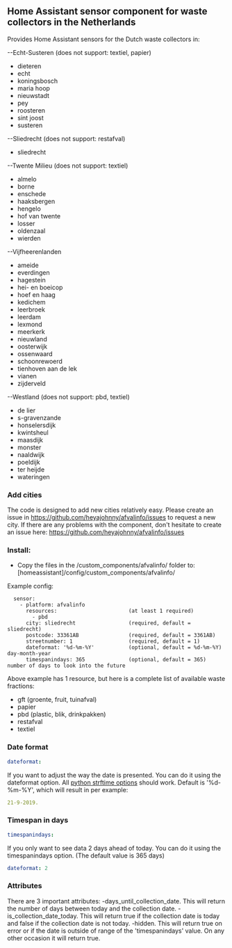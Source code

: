 ## Home Assistant sensor component for waste collectors in the Netherlands

Provides Home Assistant sensors for the Dutch waste collectors in:

--Echt-Susteren                     (does not support: textiel, papier)
- dieteren
- echt
- koningsbosch
- maria hoop
- nieuwstadt
- pey
- roosteren
- sint joost
- susteren

--Sliedrecht                        (does not support: restafval)
- sliedrecht

--Twente Milieu                     (does not support: textiel)
- almelo
- borne
- enschede
- haaksbergen
- hengelo
- hof van twente
- losser
- oldenzaal
- wierden

--Vijfheerenlanden
- ameide
- everdingen
- hagestein
- hei- en boeicop
- hoef en haag
- kedichem
- leerbroek
- leerdam
- lexmond
- meerkerk
- nieuwland
- oosterwijk
- ossenwaard
- schoonrewoerd
- tienhoven aan de lek
- vianen
- zijderveld

--Westland                          (does not support: pbd, textiel)
- de lier
- s-gravenzande
- honselersdijk
- kwintsheul
- maasdijk
- monster
- naaldwijk
- poeldijk
- ter heijde
- wateringen

### Add cities
The code is designed to add new cities relatively easy.
Please create an issue in https://github.com/heyajohnny/afvalinfo/issues to request a new city.
If there are any problems with the component, don't hesitate to create an issue here: https://github.com/heyajohnny/afvalinfo/issues

### Install:
- Copy the files in the /custom_components/afvalinfo/ folder to: [homeassistant]/config/custom_components/afvalinfo/

Example config:
```Configuration.yaml:
  sensor:
    - platform: afvalinfo
      resources:                       (at least 1 required)
        - pbd
      city: sliedrecht                 (required, default = sliedrecht)
      postcode: 33361AB                (required, default = 3361AB)
      streetnumber: 1                  (required, default = 1)
      dateformat: '%d-%m-%Y'           (optional, default = %d-%m-%Y) day-month-year
      timespanindays: 365              (optional, default = 365) number of days to look into the future
```

Above example has 1 resource, but here is a complete list of available waste fractions:
- gft                                  (groente, fruit, tuinafval)
- papier
- pbd                                  (plastic, blik, drinkpakken)
- restafval
- textiel

### Date format
```yaml
dateformat:
```
If you want to adjust the way the date is presented. You can do it using the dateformat option. All [python strftime options](http://strftime.org/) should work.
Default is '%d-%m-%Y', which will result in per example:
```yaml
21-9-2019.
```
### Timespan in days
```yaml
timespanindays:
```
If you only want to see data 2 days ahead of today. You can do it using the timespanindays option. (The default value is 365 days)
```yaml
dateformat: 2
```

### Attributes
There are 3 important attributes:
-days_until_collection_date.    This will return the number of days between today and the collection date.
-is_collection_date_today.      This will return true if the collection date is today and false if the collection date is not today.
-hidden.                        This will return true on error or if the date is outside of range of the 'timespanindays' value. On any other occasion it will return true.